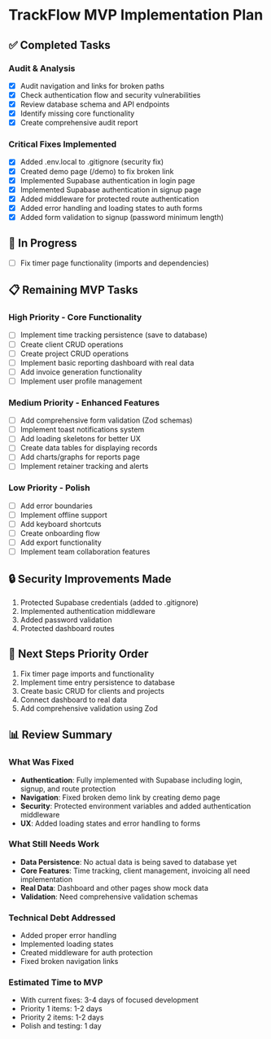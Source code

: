 # TrackFlow MVP Implementation Plan

## ✅ Completed Tasks

### Audit & Analysis
- [x] Audit navigation and links for broken paths
- [x] Check authentication flow and security vulnerabilities
- [x] Review database schema and API endpoints
- [x] Identify missing core functionality
- [x] Create comprehensive audit report

### Critical Fixes Implemented
- [x] Added .env.local to .gitignore (security fix)
- [x] Created demo page (/demo) to fix broken link
- [x] Implemented Supabase authentication in login page
- [x] Implemented Supabase authentication in signup page
- [x] Added middleware for protected route authentication
- [x] Added error handling and loading states to auth forms
- [x] Added form validation to signup (password minimum length)

## 🚧 In Progress
- [ ] Fix timer page functionality (imports and dependencies)

## 📋 Remaining MVP Tasks

### High Priority - Core Functionality
- [ ] Implement time tracking persistence (save to database)
- [ ] Create client CRUD operations
- [ ] Create project CRUD operations
- [ ] Implement basic reporting dashboard with real data
- [ ] Add invoice generation functionality
- [ ] Implement user profile management

### Medium Priority - Enhanced Features
- [ ] Add comprehensive form validation (Zod schemas)
- [ ] Implement toast notifications system
- [ ] Add loading skeletons for better UX
- [ ] Create data tables for displaying records
- [ ] Add charts/graphs for reports page
- [ ] Implement retainer tracking and alerts

### Low Priority - Polish
- [ ] Add error boundaries
- [ ] Implement offline support
- [ ] Add keyboard shortcuts
- [ ] Create onboarding flow
- [ ] Add export functionality
- [ ] Implement team collaboration features

## 🔒 Security Improvements Made
1. Protected Supabase credentials (added to .gitignore)
2. Implemented authentication middleware
3. Added password validation
4. Protected dashboard routes

## 🎯 Next Steps Priority Order
1. Fix timer page imports and functionality
2. Implement time entry persistence to database
3. Create basic CRUD for clients and projects
4. Connect dashboard to real data
5. Add comprehensive validation using Zod

## 📊 Review Summary

### What Was Fixed
- **Authentication**: Fully implemented with Supabase including login, signup, and route protection
- **Navigation**: Fixed broken demo link by creating demo page
- **Security**: Protected environment variables and added authentication middleware
- **UX**: Added loading states and error handling to forms

### What Still Needs Work
- **Data Persistence**: No actual data is being saved to database yet
- **Core Features**: Time tracking, client management, invoicing all need implementation
- **Real Data**: Dashboard and other pages show mock data
- **Validation**: Need comprehensive validation schemas

### Technical Debt Addressed
- Added proper error handling
- Implemented loading states
- Created middleware for auth protection
- Fixed broken navigation links

### Estimated Time to MVP
- With current fixes: 3-4 days of focused development
- Priority 1 items: 1-2 days
- Priority 2 items: 1-2 days
- Polish and testing: 1 day